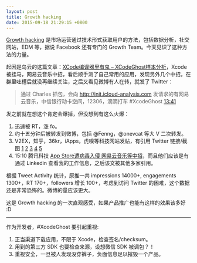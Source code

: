 ```yaml
---
layout: post
title: Growth hacking
date: 2015-09-18 21:29:15 +0800
---
```


[Growth hacking][0] 是市场运营通过技术形式获取用户的方法，包括数据分析，社交网站，EDM 等，据说 Facebook 还有专门的 Growth Team。今天见识了这种方法的力量。

起因是乌云的这篇文章：[XCode编译器里有鬼 – XCodeGhost样本分析][1]，Xcode 被挂马，网易云音乐中招，看后顺手测了自己常用的应用，发现另外几个中招，在群里吐槽后就没再继续关注，之后又看见微博有人在转，就发了 Twitter：

> 通过 Charles 抓包，会向 http://init.icloud-analysis.com  发请求的有网易云音乐，中信银行动卡空间，12306，滴滴打车 #XcodeGhost [13:41][2]

发之前就在想这个肯定会爆掉，但没想到有这么火爆：

1. 迅速被 RT，涨 fo。
2. 约十五分钟后被转发到微博，包括 @Fenng，@onevcat 等大 V 二次转发。
3. V2EX，知乎，36kr，iApps，虎嗅等科技网站发帖，有引用 Twitter 链接/截图 [1][11] [2][22] [3][33] [4][44] [5][55]
4. 15:10 腾讯科技 [App Store遭病毒入侵 网易云音乐等中招][6]，而且他们应该是有通过 Linkedin 查看我的工作信息，之后该文被其他多家引用。

根据 Tweet Activity 统计，原推一共 impressions 14000+, engagements 1300+，RT 170+，followers 增长 100+，考虑到访问 Twitter 的困难，这个数据还是非常恐怖的。微博的量应该更大。

这是 Growth hacking 的一次直观感受，如果产品推广也能有这样的效果该多好 :D

----

作为开发者，#XcodeGhost 要引起重视:

1. 正当渠道下载应用，不限于 Xcode，检查签名/checksum。
2. 用到的第三方 SDK 也要检查来源，设想微信 SDK 被调包？！
3. 重视安全，一旦被人发现没穿裤子，负面信息足以摧毁一个产品。


[0]:https://en.wikipedia.org/wiki/Growth_hacking
[1]:http://drops.wooyun.org/news/8864
[2]:https://twitter.com/fannheyward/status/644747940020424704
[11]:https://www.v2ex.com/t/221744
[22]:https://www.v2ex.com/t/221722
[33]:http://www.zhihu.com/question/35721299
[44]:http://www.iapps.im/single/33996
[55]:http://www.huxiu.com/article/126355/1.html
[6]:http://tech.qq.com/a/20150918/049301.htm
